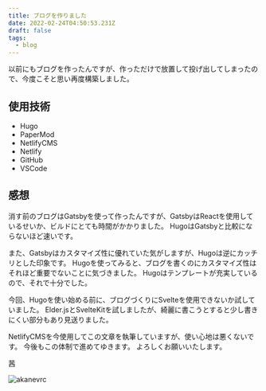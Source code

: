 ```yaml
---
title: ブログを作りました
date: 2022-02-24T04:50:53.231Z
draft: false
tags:
  - blog
---
```

以前にもブログを作ったんですが、作っただけで放置して投げ出してしまったので、今度こそと思い再度構築しました。

## 使用技術

* Hugo
* PaperMod
* NetlifyCMS
* Netlify
* GitHub
* VSCode

## 感想

消す前のブログはGatsbyを使って作ったんですが、GatsbyはReactを使用しているせいか、ビルドにとても時間がかかりました。
HugoはGatsbyと比較にならないほど速いです。

また、Gatsbyはカスタマイズ性に優れていた気がしますが、Hugoは逆にカッチリとした印象です。
Hugoを使ってみると、ブログを書くのにカスタマイズ性はそれほど重要でないことに気づきました。
Hugoはテンプレートが充実しているので、それで十分でした。

今回、Hugoを使い始める前に、ブログづくりにSvelteを使用できないか試していました。
Elder.jsとSvelteKitを試しましたが、綺麗に書こうとすると少し書きにくい部分もあり見送りました。

NetlifyCMSを今使用してこの文章を執筆していますが、使い心地は悪くないです。
今後もこの体制で進めてゆきます。
よろしくお願いいたします。

茜

![akanevrc](/images/uploads/icon.png "akanevrc")